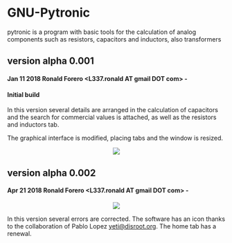 # GNU-Pytronic
pytronic is a program with basic tools for the calculation of analog components such as resistors, capacitors and inductors, also transformers


## version alpha 0.001
#### Jan 11 2018 Ronald Forero <L337.ronald AT gmail DOT com> -
#### Initial build

In this version several details are arranged in the calculation of capacitors and the search for commercial values ​​is attached, as well as the resistors and inductors tab.

The graphical interface is modified, placing tabs and the window is resized.

<p align="center"><img src="https://github.com/l337quez/GNU-Pytronic/blob/master/Sources/versiones/V%200.001.jpg?raw=true"></p>  



## version alpha 0.002
#### Apr 21 2018 Ronald Forero <L337.ronald AT gmail DOT com> -


<p align="center"><img src="https://github.com/l337quez/GNU-Pytronic/blob/master/Sources/versiones/V%200.002.png?raw=true"></p>  

In this version several errors are corrected. The software has an icon thanks to the collaboration of Pablo Lopez <yeti@disroot.org>. The home tab has a renewal.
